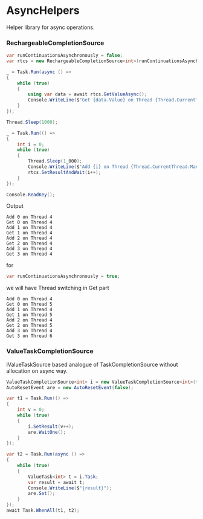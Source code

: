 # AsyncHelpers
Helper library for async operations.

### RechargeableCompletionSource

```C#
var runContinuationsAsynchronously = false;
var rtcs = new RechargeableCompletionSource<int>(runContinuationsAsynchronously);

_ = Task.Run(async () =>
{
    while (true)
    {
        using var data = await rtcs.GetValueAsync();
        Console.WriteLine($"Get {data.Value} on Thread {Thread.CurrentThread.ManagedThreadId}");
    }
});

Thread.Sleep(1000);

_ = Task.Run(() =>
{
    int i = 0;
    while (true)
    {
        Thread.Sleep(1_000);
        Console.WriteLine($"Add {i} on Thread {Thread.CurrentThread.ManagedThreadId}");
        rtcs.SetResultAndWait(i++);
    }
});

Console.ReadKey();
```

Output
```
Add 0 on Thread 4
Get 0 on Thread 4
Add 1 on Thread 4
Get 1 on Thread 4
Add 2 on Thread 4
Get 2 on Thread 4
Add 3 on Thread 4
Get 3 on Thread 4
```
for 
```C#
var runContinuationsAsynchronously = true; 
```
we will have Thread switching in Get part

```
Add 0 on Thread 4
Get 0 on Thread 5
Add 1 on Thread 4
Get 1 on Thread 5
Add 2 on Thread 4
Get 2 on Thread 5
Add 3 on Thread 4
Get 3 on Thread 6
```

### ValueTaskCompletionSource

IValueTaskSource based analogue of TaskCompletionSource without allocation on async way.

```C#
ValueTaskCompletionSource<int> i = new ValueTaskCompletionSource<int>(false);
AutoResetEvent are = new AutoResetEvent(false);

var t1 = Task.Run(() =>
{
    int v = 0;
    while (true)
    {
        i.SetResult(v++);
        are.WaitOne();
    }
});

var t2 = Task.Run(async () =>
{
    while (true)
    {
        ValueTask<int> t = i.Task;
        var result = await t;
        Console.WriteLine($"{result}");
        are.Set();
    }
});
await Task.WhenAll(t1, t2);
```
